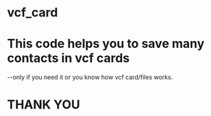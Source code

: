# vcf_card

# This code helps you to save many contacts in vcf cards

--only if you need it or you know how vcf card/files works.

# THANK YOU
